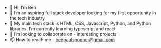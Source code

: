 - 👋 Hi, I’m Ben
- 👀 I’m an aspiring full stack developer looking for my first opportunity in the tech industry
- 🌱 My main tech stack is HTML, CSS, Javascript, Python, and Python libraries. I’m currently learning typescript and react
- 💞️ I’m looking to collaborate on - interesting projects
- 📫 How to reach me - benpaulspooner@gmail.com

<!---
unwontedSponn/unwontedSponn is a ✨ special ✨ repository because its `README.md` (this file) appears on your GitHub profile.
You can click the Preview link to take a look at your changes.
--->
